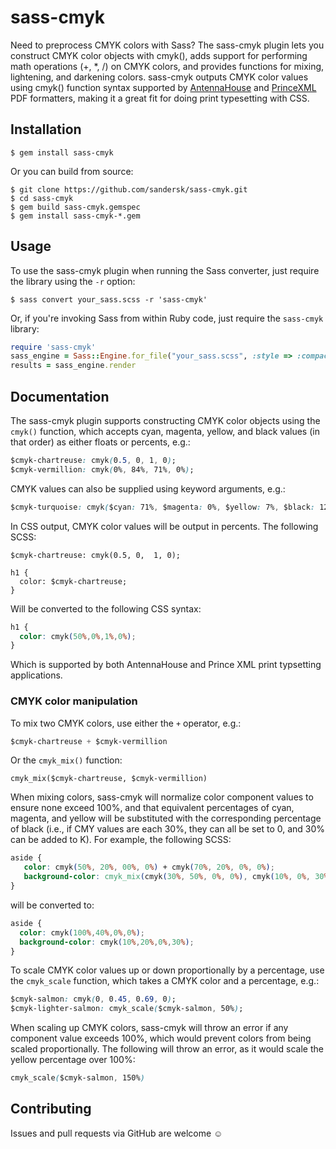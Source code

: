 # sass-cmyk

Need to preprocess CMYK colors with Sass? The sass-cmyk plugin lets you construct CMYK color objects with cmyk(), adds support 
for performing math operations (+, *, /) on CMYK colors, and provides functions for mixing, lightening, and darkening colors. 
sass-cmyk outputs CMYK color values using cmyk() function syntax supported by <a href="http://www.antennahouse.com">AntennaHouse</a> 
and <a href="http://www.princexml.com">PrinceXML</a> PDF formatters, making it a great fit for doing print typesetting with CSS.

## Installation

    $ gem install sass-cmyk

Or you can build from source:

    $ git clone https://github.com/sandersk/sass-cmyk.git
    $ cd sass-cmyk
    $ gem build sass-cmyk.gemspec
    $ gem install sass-cmyk-*.gem

## Usage

To use the sass-cmyk plugin when running the Sass converter, just require the library using the `-r` option:

    $ sass convert your_sass.scss -r 'sass-cmyk'

Or, if you're invoking Sass from within Ruby code, just require the `sass-cmyk` library:

````ruby
require 'sass-cmyk'
sass_engine = Sass::Engine.for_file("your_sass.scss", :style => :compact)
results = sass_engine.render
````

## Documentation

The sass-cmyk plugin supports constructing CMYK color objects using the `cmyk()` function, which accepts cyan, magenta, yellow, and black values (in that order) as either floats or percents, e.g.:

````css
$cmyk-chartreuse: cmyk(0.5, 0, 1, 0);
$cmyk-vermillion: cmyk(0%, 84%, 71%, 0%);
````

CMYK values can also be supplied using keyword arguments, e.g.:

````css
$cmyk-turquoise: cmyk($cyan: 71%, $magenta: 0%, $yellow: 7%, $black: 12%);
````

In CSS output, CMYK color values will be output in percents. The following SCSS:

````
$cmyk-chartreuse: cmyk(0.5, 0,	1, 0);

h1 {
  color: $cmyk-chartreuse;
}
````

Will be converted to the following CSS syntax:

````css
h1 {
  color: cmyk(50%,0%,1%,0%);
}
````

Which is supported by both AntennaHouse and Prince XML print typsetting applications.

### CMYK color manipulation

To mix two CMYK colors, use either the `+` operator, e.g.:

````css
$cmyk-chartreuse + $cmyk-vermillion
````

Or the `cmyk_mix()` function:

````
cmyk_mix($cmyk-chartreuse, $cmyk-vermillion)
````

When mixing colors, sass-cmyk will normalize color component values to ensure none exceed 100%, and that equivalent percentages of cyan,
magenta, and yellow will be substituted with the corresponding percentage of black (i.e., if CMY values are each 30%, they can all be set to 0, and 30% can be added to K). For example, the following SCSS:

````css
aside {
   color: cmyk(50%, 20%, 00%, 0%) + cmyk(70%, 20%, 0%, 0%);
   background-color: cmyk_mix(cmyk(30%, 50%, 0%, 0%), cmyk(10%, 0%, 30%, 0%));
}
````

will be converted to:

````css
aside {
  color: cmyk(100%,40%,0%,0%);
  background-color: cmyk(10%,20%,0%,30%); 
}
````

To scale CMYK color values up or down proportionally by a percentage, use the `cmyk_scale` function, which takes a CMYK color and a
percentage, e.g.:

````css
$cmyk-salmon: cmyk(0, 0.45, 0.69, 0);
$cmyk-lighter-salmon: cmyk_scale($cmyk-salmon, 50%);
````

When scaling up CMYK colors, sass-cmyk will throw an error if any component value exceeds 100%, which would prevent colors from being
scaled proportionally. The following will throw an error, as it would scale the yellow percentage over 100%:

````css
cmyk_scale($cmyk-salmon, 150%)
````

## Contributing

Issues and pull requests via GitHub are welcome &#9786;

